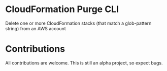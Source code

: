 # CloudFormation Purge CLI

Delete one or more CloudFormation stacks (that match a glob-pattern string) from an AWS account

# Contributions

All contributions are welcome. This is still an alpha project, so expect bugs.
